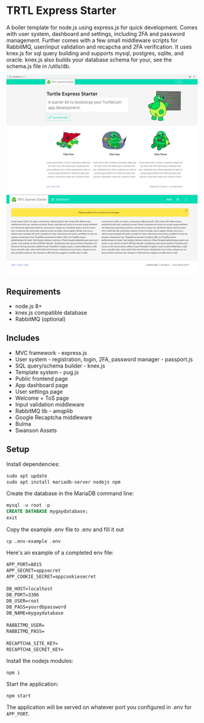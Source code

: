 # TRTL Express Starter
A boiler template for node.js using express.js for quick development. Comes with user system, dashboard and settings, including 2FA and password management. Further comes with a few small middleware scripts for RabbitMQ, user/input validation and recapcha and 2FA verification. It uses knex.js for sql query building and supports mysql, postgres, sqlite, and oracle. knex.js also builds your database schema for your, see the schema.js file in /utils/db.

![FrontEnd](demo.png)
![Backend](demo2.png)

## Requirements
- node.js 8+
- knex.js compatible database
- RabbitMQ (optional)

## Includes
- MVC framework - express.js 
- User system - registration, login, 2FA, password manager - passport.js
- SQL query/schema builder - knex.js
- Template system - pug.js
- Public frontend page
- App dashboard page
- User settings page
- Welcome + ToS page
- Input validation middleware
- RabbitMQ lib - amqplib
- Google Recaptcha middleware
- Bulma 
- Swanson Assets

## Setup

Install dependencies: 

```
sudo apt update
sudo apt install mariadb-server nodejs npm
```

Create the database in the MariaDB command line:

```sql
mysql -u root -p
CREATE DATABASE mygaydatabase;
exit
```

Copy the example .env file to .env and fill it out

```
cp .env-example .env
```

Here's an example of a completed env file:

```
APP_PORT=8015
APP_SECRET=appsecret
APP_COOKIE_SECRET=appcookiesecret

DB_HOST=localhost
DB_PORT=3306
DB_USER=root
DB_PASS=yourdbpassword
DB_NAME=mygaydatabase

RABBITMQ_USER=
RABBITMQ_PASS=

RECAPTCHA_SITE_KEY=
RECAPTCHA_SECRET_KEY=
```

Install the nodejs modules:


```
npm i
```
Start the application:

```
npm start
```

The application will be served on whatever port you configured in .env for `APP_PORT`.